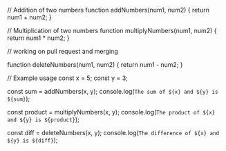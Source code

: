 // Addition of two numbers
function addNumbers(num1, num2) {
  return num1 + num2;
}

// Multiplication of two numbers
function multiplyNumbers(num1, num2) {
  return num1 * num2;
}


// working on pull request and merging 


function deleteNumbers(num1, num2) {
  return num1 - num2;
}

// Example usage
const x = 5;
const y = 3;

const sum = addNumbers(x, y);
console.log(`The sum of ${x} and ${y} is ${sum}`);

const product = multiplyNumbers(x, y);
console.log(`The product of ${x} and ${y} is ${product}`);

const diff = deleteNumbers(x, y);
console.log(`The difference of ${x} and ${y} is ${diff}`);
